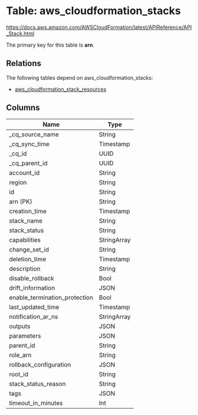# Table: aws_cloudformation_stacks

https://docs.aws.amazon.com/AWSCloudFormation/latest/APIReference/API_Stack.html

The primary key for this table is **arn**.

## Relations

The following tables depend on aws_cloudformation_stacks:
  - [aws_cloudformation_stack_resources](aws_cloudformation_stack_resources.md)

## Columns
| Name          | Type          |
| ------------- | ------------- |
|_cq_source_name|String|
|_cq_sync_time|Timestamp|
|_cq_id|UUID|
|_cq_parent_id|UUID|
|account_id|String|
|region|String|
|id|String|
|arn (PK)|String|
|creation_time|Timestamp|
|stack_name|String|
|stack_status|String|
|capabilities|StringArray|
|change_set_id|String|
|deletion_time|Timestamp|
|description|String|
|disable_rollback|Bool|
|drift_information|JSON|
|enable_termination_protection|Bool|
|last_updated_time|Timestamp|
|notification_ar_ns|StringArray|
|outputs|JSON|
|parameters|JSON|
|parent_id|String|
|role_arn|String|
|rollback_configuration|JSON|
|root_id|String|
|stack_status_reason|String|
|tags|JSON|
|timeout_in_minutes|Int|